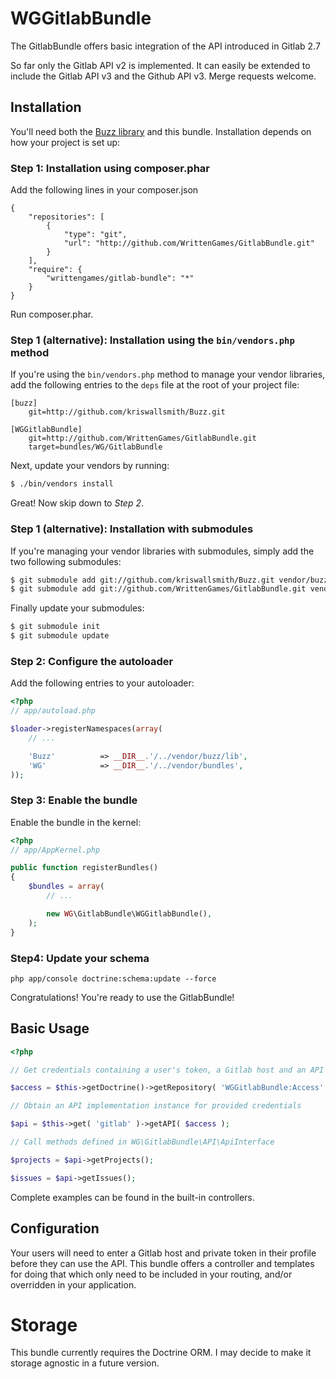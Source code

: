 WGGitlabBundle
==============

The GitlabBundle offers basic integration of the API introduced in Gitlab 2.7

So far only the Gitlab API v2 is implemented. It can easily be extended to
include the Gitlab API v3 and the Github API v3. Merge requests welcome.

## Installation

You'll need both the [Buzz library](kriswallsmith/Buzz)
and this bundle. Installation depends on how your project is set up:

### Step 1: Installation using composer.phar

Add the following lines in your composer.json

```
{
    "repositories": [
        {
            "type": "git",
            "url": "http://github.com/WrittenGames/GitlabBundle.git"
        }
    ],
    "require": {
        "writtengames/gitlab-bundle": "*"
    }
}
```

Run composer.phar.

### Step 1 (alternative): Installation using the `bin/vendors.php` method

If you're using the `bin/vendors.php` method to manage your vendor libraries,
add the following entries to the `deps` file at the root of your project file:

```
[buzz]
    git=http://github.com/kriswallsmith/Buzz.git

[WGGitlabBundle]
    git=http://github.com/WrittenGames/GitlabBundle.git
    target=bundles/WG/GitlabBundle
```

Next, update your vendors by running:

``` bash
$ ./bin/vendors install
```

Great! Now skip down to *Step 2*.

### Step 1 (alternative): Installation with submodules

If you're managing your vendor libraries with submodules, simply add the two
following submodules:

``` bash
$ git submodule add git://github.com/kriswallsmith/Buzz.git vendor/buzz
$ git submodule add git://github.com/WrittenGames/GitlabBundle.git vendor/bundles/WG/GitlabBundle
```

Finally update your submodules:

``` bash
$ git submodule init
$ git submodule update
```

### Step 2: Configure the autoloader

Add the following entries to your autoloader:

``` php
<?php
// app/autoload.php

$loader->registerNamespaces(array(
    // ...

    'Buzz'          => __DIR__.'/../vendor/buzz/lib',
    'WG'            => __DIR__.'/../vendor/bundles',
));
```

### Step 3: Enable the bundle

Enable the bundle in the kernel:

``` php
<?php
// app/AppKernel.php

public function registerBundles()
{
    $bundles = array(
        // ...

        new WG\GitlabBundle\WGGitlabBundle(),
    );
}
```

### Step4: Update your schema

```
php app/console doctrine:schema:update --force
```

Congratulations! You're ready to use the GitlabBundle!

## Basic Usage

``` php
<?php

// Get credentials containing a user's token, a Gitlab host and an API version, e.g. via a form

$access = $this->getDoctrine()->getRepository( 'WGGitlabBundle:Access' )->find( $someId );

// Obtain an API implementation instance for provided credentials

$api = $this->get( 'gitlab' )->getAPI( $access );

// Call methods defined in WG\GitlabBundle\API\ApiInterface

$projects = $api->getProjects();

$issues = $api->getIssues();

```

Complete examples can be found in the built-in controllers.

## Configuration

Your users will need to enter a Gitlab host and private token
in their profile before they can use the API. This bundle
offers a controller and templates for doing that which only
need to be included in your routing, and/or overridden in your
application.

# Storage

This bundle currently requires the Doctrine ORM. I may
decide to make it storage agnostic in a future version.
